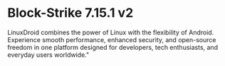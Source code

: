 # Block-Strike 7.15.1 v2
LinuxDroid combines the power of Linux with the flexibility of Android. Experience smooth performance, enhanced security, and open-source freedom in one platform designed for developers, tech enthusiasts, and everyday users worldwide."
